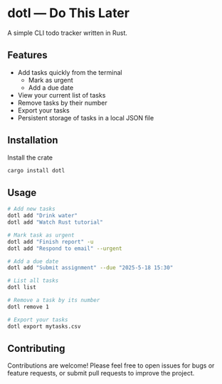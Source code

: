 
# dotl — Do This Later

A simple CLI todo tracker written in Rust.

## Features

* Add tasks quickly from the terminal
    * Mark as urgent
    * Add a due date
* View your current list of tasks
* Remove tasks by their number
* Export your tasks
* Persistent storage of tasks in a local JSON file

## Installation

Install the crate
```bash
cargo install dotl
```

## Usage

```bash
# Add new tasks
dotl add "Drink water"
dotl add "Watch Rust tutorial"

# Mark task as urgent
dotl add "Finish report" -u
dotl add "Respond to email" --urgent

# Add a due date
dotl add "Submit assignment" --due "2025-5-18 15:30"

# List all tasks
dotl list

# Remove a task by its number
dotl remove 1

# Export your tasks
dotl export mytasks.csv
```

## Contributing

Contributions are welcome! Please feel free to open issues for bugs or feature requests,
or submit pull requests to improve the project.
